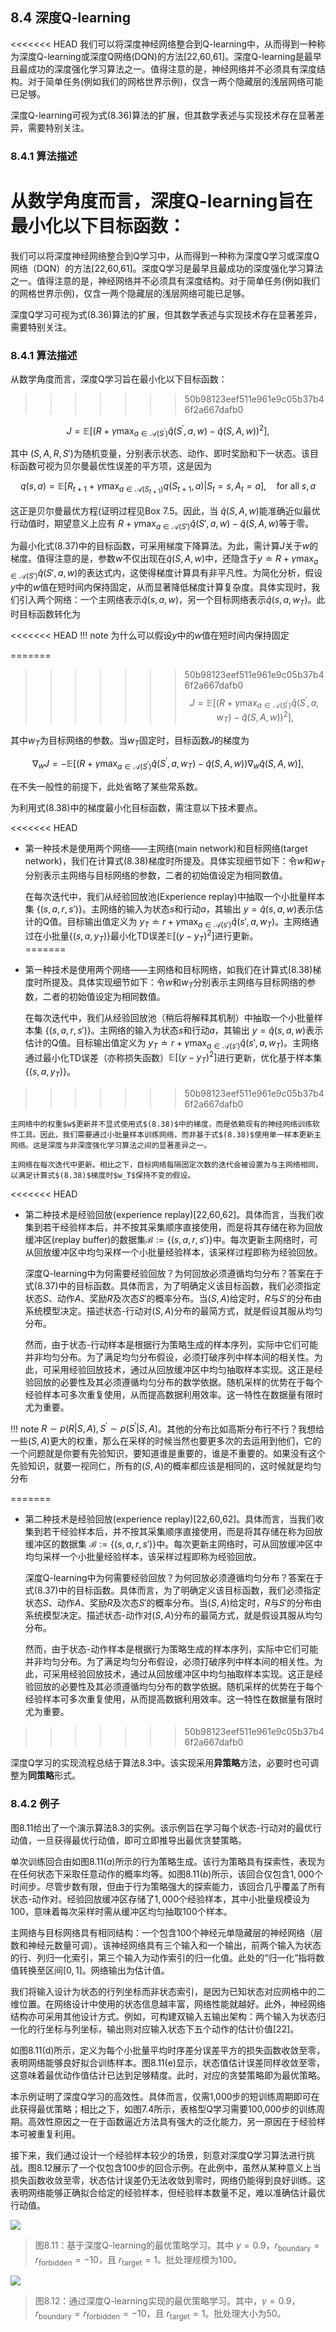 ## 8.4 深度Q-learning

<<<<<<< HEAD
我们可以将深度神经网络整合到Q-learning中，从而得到一种称为深度Q-learning或深度Q网络(DQN)的方法[22,60,61]。深度Q-learning是最早且最成功的深度强化学习算法之一。值得注意的是，神经网络并不必须具有深度结构。对于简单任务(例如我们的网格世界示例)，仅含一两个隐藏层的浅层网络可能已足够。

深度Q-learning可视为式$(8.36)$算法的扩展，但其数学表述与实现技术存在显著差异，需要特别关注。

### 8.4.1 算法描述

从数学角度而言，深度Q-learning旨在最小化以下目标函数：
=======
我们可以将深度神经网络整合到Q学习中，从而得到一种称为深度Q学习或深度Q网络（DQN）的方法[22,60,61]。深度Q学习是最早且最成功的深度强化学习算法之一。值得注意的是，神经网络并不必须具有深度结构。对于简单任务(例如我们的网格世界示例)，仅含一两个隐藏层的浅层网络可能已足够。

深度Q学习可视为式(8.36)算法的扩展，但其数学表述与实现技术存在显著差异，需要特别关注。

### 8.4.1 算法描述

从数学角度而言，深度Q学习旨在最小化以下目标函数：
>>>>>>> 50b98123eef511e961e9c05b37b46f2a667dafb0

$$J=\mathbb{E}\left[\left(R+\gamma\max_{a\in\mathcal{A}(S^{\prime})}\hat{q}(S^{\prime},a,w)-\hat{q}(S,A,w)\right)^2\right],\tag{8.37}$$

其中 $(S, A, R, S')$为随机变量，分别表示状态、动作、即时奖励和下一状态。该目标函数可视为贝尔曼最优性误差的平方项，这是因为

$$q(s,a)=\mathbb{E}\left[R_{t+1}+\gamma\max_{a\in\mathcal{A}(S_{t+1})}q(S_{t+1},a)|S_t=s,A_t=a\right],\quad\mathrm{for\;all}\;s,a$$

这正是贝尔曼最优方程(证明过程见Box 7.5。因此，当 $\hat{q}(S, A,w)$能准确近似最优行动值时，期望意义上应有 $R + \gamma \max_{a\in \mathcal{A}(S')} \hat{q}(S', a, w) - \hat{q}(S, A,w)$等于零。

为最小化式$(8.37)$中的目标函数，可采用梯度下降算法。为此，需计算$J$关于$w$的梯度。值得注意的是，参数$w$不仅出现在$\hat{q}(S, A, w)$中，还隐含于$y \doteq R + \gamma \max_{a \in \mathcal{A}(S')} \hat{q}(S', a, w)$的表达式内，这使得梯度计算具有非平凡性。为简化分析，假设$y$中的$w$值在短时间内保持固定，从而显著降低梯度计算复杂度。具体实现时，我们引入两个网络：一个主网络表示$\hat{q}(s, a, w)$，另一个目标网络表示$\hat{q}(s, a, w_T)$。此时目标函数转化为

<<<<<<< HEAD
!!! note
    为什么可以假设$y$中的$w$值在短时间内保持固定

=======
>>>>>>> 50b98123eef511e961e9c05b37b46f2a667dafb0
$$J=\mathbb{E}\left[\left(R+\gamma\max_{a\in\mathcal{A}(S^{\prime})}\hat{q}(S^{\prime},a,w_T)-\hat{q}(S,A,w)\right)^2\right],$$

其中$w_T$为目标网络的参数。当$w_T$固定时，目标函数$J$的梯度为

$$\nabla_wJ=-\mathbb{E}\left[\left(R+\gamma\max_{a\in\mathcal{A}(S^{\prime})}\hat{q}(S^{\prime},a,w_T)-\hat{q}(S,A,w)\right)\nabla_w\hat{q}(S,A,w)\right],\tag{8.38}$$

在不失一般性的前提下，此处省略了某些常系数。

为利用式(8.38)中的梯度最小化目标函数，需注意以下技术要点。

<<<<<<< HEAD
- 第一种技术是使用两个网络——主网络(main network)和目标网络(target network)，我们在计算式$(8.38)$梯度时所提及。具体实现细节如下：令$w$和$w_T$分别表示主网络与目标网络的参数，二者的初始值设定为相同数值。

    在每次迭代中，我们从经验回放池(Experience replay)中抽取一个小批量样本集 $\{(s, a, r, s')\}$。主网络的输入为状态$s$和行动$a$，其输出 $y = \hat{q}(s, a, w)$表示估计的Q值。目标输出值定义为 $y_T \doteq r + \gamma \max_{a \in \mathcal{A}(s')} \hat{q}(s', a, w_T)$。主网络通过在小批量$\{(s, a, y_T)\}$最小化TD误差$\mathbb{E}[(y - y_T)^2]$进行更新。  
=======
- 第一种技术是使用两个网络——主网络和目标网络，如我们在计算式$(8.38)$梯度时所提及。具体实现细节如下：令$w$和$w_T$分别表示主网络与目标网络的参数，二者的初始值设定为相同数值。

    在每次迭代中，我们从经验回放池（稍后将解释其机制）中抽取一个小批量样本集 $\{(s, a, r, s')\}$。主网络的输入为状态$s$和行动$a$，其输出 $y = \hat{q}(s, a, w)$表示估计的Q值。目标输出值定义为 $y_T \doteq r + \gamma \max_{a \in \mathcal{A}(s')} \hat{q}(s', a, w_T)$。主网络通过最小化TD误差（亦称损失函数）$\mathbb{E}[(y - y_T)^2]$进行更新，优化基于样本集 $\{(s, a, y_T)\}$。  
>>>>>>> 50b98123eef511e961e9c05b37b46f2a667dafb0

    主网络中的权重$w$更新并不显式使用式$(8.38)$中的梯度，而是依赖现有的神经网络训练软件工具。因此，我们需要通过小批量样本训练网络，而非基于式$(8.38)$使用单一样本更新主网络。这是深度与非深度强化学习算法之间的显著差异之一。

    主网络在每次迭代中更新。相比之下，目标网络每隔固定次数的迭代会被设置为与主网络相同，以满足计算式$(8.38)$梯度时$w_T$保持不变的假设。

<<<<<<< HEAD
- 第二种技术是经验回放(experience replay)[22,60,62]。具体而言，当我们收集到若干经验样本后，并不按其采集顺序直接使用，而是将其存储在称为回放缓冲区(replay buffer)的数据集$\mathcal{B} := \{(s, a, r, s')\}$中。每次更新主网络时，可从回放缓冲区中均匀采样一个小批量经验样本，该采样过程即称为经验回放。

    深度Q-learning中为何需要经验回放？为何回放必须遵循均匀分布？答案在于式$(8.37)$中的目标函数。具体而言，为了明确定义该目标函数，我们必须指定状态$S$、动作$A$、奖励$R$及次态$S'$的概率分布。当$(S,A)$给定时，$R$与$S'$的分布由系统模型决定。描述状态-行动对$(S,A)$分布的最简方式，就是假设其服从均匀分布。

    然而，由于状态-行动样本是根据行为策略生成的样本序列，实际中它们可能并非均匀分布。为了满足均匀分布假设，必须打破序列中样本间的相关性。为此，可采用经验回放技术，通过从回放缓冲区中均匀抽取样本实现。这正是经验回放的必要性及其必须遵循均匀分布的数学依据。随机采样的优势在于每个经验样本可多次重复使用，从而提高数据利用效率。这一特性在数据量有限时尤为重要。


!!! note
    $R\sim p(R|S,A),S^{\prime}\sim p(S^{\prime}|S,A)$。其他的分布比如高斯分布行不行？我想给一些$(S,A)$更大的权重，那么在采样的时候当然也要更多次的去运用到他们，它的一个问题就是你要有先验知识，要知道谁是重要的，谁是不重要的。如果没有这个先验知识，就要一视同仁，所有的$(S,A)$的概率都应该是相同的，这时候就是均匀分布

=======
- 第二种技术是经验回放(experience replay)[22,60,62]。具体而言，当我们收集到若干经验样本后，并不按其采集顺序直接使用，而是将其存储在称为回放缓冲区的数据集 $\mathcal{B} := \{(s, a, r, s')\}$中。每次更新主网络时，可从回放缓冲区中均匀采样一个小批量经验样本，该采样过程即称为经验回放。

    深度Q-learning中为何需要经验回放？为何回放必须遵循均匀分布？答案在于式(8.37)中的目标函数。具体而言，为了明确定义该目标函数，我们必须指定状态$S$、动作$A$、奖励$R$及次态$S'$的概率分布。当$(S,A)$给定时，$R$与$S'$的分布由系统模型决定。描述状态-动作对$(S,A)$分布的最简方式，就是假设其服从均匀分布。

    然而，由于状态-动作样本是根据行为策略生成的样本序列，实际中它们可能并非均匀分布。为了满足均匀分布假设，必须打破序列中样本间的相关性。为此，可采用经验回放技术，通过从回放缓冲区中均匀抽取样本实现。这正是经验回放的必要性及其必须遵循均匀分布的数学依据。随机采样的优势在于每个经验样本可多次重复使用，从而提高数据利用效率。这一特性在数据量有限时尤为重要。
>>>>>>> 50b98123eef511e961e9c05b37b46f2a667dafb0

深度Q学习的实现流程总结于算法8.3中。该实现采用**异策略**方法，必要时也可调整为**同策略**形式。

### 8.4.2 例子

图$8.11$给出了一个演示算法$8.3$的实例。该示例旨在学习每个状态-行动对的最优行动值，一旦获得最优行动值，即可立即推导出最优贪婪策略。

单次训练回合由如图$8.11(a)$所示的行为策略生成。该行为策略具有探索性，表现为在任何状态下采取任意动作的概率均等。如图$8.11(b)$所示，该回合仅包含$1,000$个时间步。尽管步数有限，但由于行为策略强大的探索能力，该回合几乎覆盖了所有状态-动作对。经验回放缓冲区存储了$1,000$个经验样本，其中小批量规模设为$100$，意味着每次采样时需从缓冲区均匀抽取$100$个样本。

主网络与目标网络具有相同结构：一个包含100个神经元单隐藏层的神经网络（层数和神经元数量可调）。该神经网络具有三个输入和一个输出，前两个输入为状态的行、列归一化索引，第三个输入为动作索引的归一化值。此处的“归一化”指将数值转换至区间$[0,1]$。网络输出为估计值。

我们将输入设计为状态的行列坐标而非状态索引，是因为已知状态对应网格中的二维位置。在网络设计中使用的状态信息越丰富，网络性能就越好。此外，神经网络结构亦可采用其他设计方式。例如，可构建双输入五输出架构：两个输入为状态归一化的行坐标与列坐标，输出则对应输入状态下五个动作的估计价值[22]。

如图8.11(d)所示，定义为每个小批量平均时序差分误差平方的损失函数收敛至零，表明网络能够良好拟合训练样本。图8.11(e)显示，状态值估计误差同样收敛至零，这意味着最优动作值估计已达到足够精度。此时，对应的贪婪策略即为最优策略。

本示例证明了深度Q学习的高效性。具体而言，仅需1,000步的短训练周期即可在此获得最优策略；相比之下，如图7.4所示，表格型Q学习需要100,000步的训练周期。高效性原因之一在于函数逼近方法具有强大的泛化能力，另一原因在于经验样本可被重复利用。

接下来，我们通过设计一个经验样本较少的场景，刻意对深度Q学习算法进行挑战。图8.12展示了一个仅包含100步的回合示例。在此例中，虽然从某种意义上当损失函数收敛至零，状态估计误差仍无法收敛到零时，网络仍能得到良好训练。这表明网络能够正确拟合给定的经验样本，但经验样本数量不足，难以准确估计最优行动值。

 ![](../img/08/12.png)

 > 图$8.11$：基于深度Q-learning的最优策略学习。其中 $\gamma =0.9$，$r_{\text{boundary}} = r_{\text{forbidden}} = -10$，且 $r_{\text{target}} =1$。批处理规模为100。

  ![](../img/08/12.png)

 > 图$8.12$：通过深度Q-learning实现的最优策略学习。其中，$\gamma =0.9$，$r_{\text{boundary}} = r_{\text{forbidden}} = -10$，且 $r_{\text{target}} =1$。批处理大小为50。